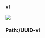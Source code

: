 ### vl

[![](https://www.herokucdn.com/deploy/button.png)](https://heroku.com/deploy?template=https://github.com/dftghik/dfghuyrxcvb.git)

### Path:/UUID-vl